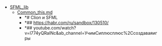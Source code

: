 - <a href = "F:\Node_projects\Node_Way\NBase\_Md\_Index\_C++\Containers\Point_learn\pointers\SFML_lib\cat.SFML_lib\dir.SFML_lib.md">SFML_lib</a>
    - <a href = "F:\Node_projects\Node_Way\NBase\_Md\_Index\_C++\Containers\Point_learn\pointers\SFML_lib\Common_this.md">Common_this.md</a>
        - *# Clion и SFML
        - *## https://habr.com/ru/sandbox/130510/
        - *## youtube.com/watch?v=I774yQRaINc&ab_channel=УчимСиплюсплюс%2Cсоздаваяигры

